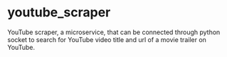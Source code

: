 # youtube_scraper
YouTube scraper, a microservice, that can be connected through python socket to search for YouTube video title and url of a movie trailer on YouTube.
